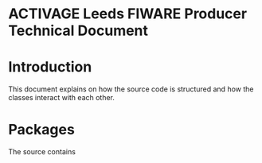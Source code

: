 # ACTIVAGE Leeds FIWARE Producer Technical Document  

# Introduction  

This document explains on how the source code is structured and how the classes interact with each other.

# Packages  

The source contains 